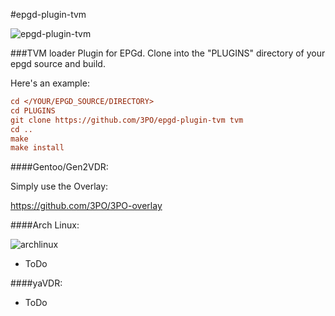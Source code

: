 #epgd-plugin-tvm

![epgd-plugin-tvm](http://dreipo.cc/tvm/tvmvdr2.png)

###TVM loader Plugin for EPGd.
Clone into the "PLUGINS" directory of your epgd source and build.

Here's an example:

```ini
cd </YOUR/EPGD_SOURCE/DIRECTORY>
cd PLUGINS
git clone https://github.com/3PO/epgd-plugin-tvm tvm
cd ..
make
make install
```

####Gentoo/Gen2VDR:

Simply use the Overlay:

https://github.com/3PO/3PO-overlay

 ####Arch Linux:

![archlinux](http://dreipo.cc/tvm/archlinux-logo_smal.png)


- ToDo

####yaVDR:

- ToDo

